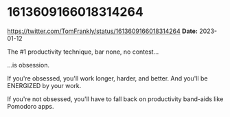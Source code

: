 # 1613609166018314264
https://twitter.com/TomFrankly/status/1613609166018314264
**Date:** 2023-01-12

The #1 productivity technique, bar none, no contest...

...is obsession.

If you're obsessed, you'll work longer, harder, and better. And you'll be ENERGIZED by your work.

If you're not obsessed, you'll have to fall back on productivity band-aids like Pomodoro apps.
